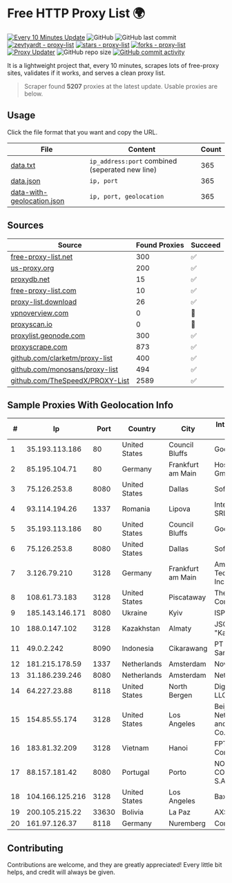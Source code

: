 
# Free HTTP Proxy List 🌍

[![Every 10 Minutes Update](https://github.com/mertguvencli/http-proxy-list/actions/workflows/main.yml/badge.svg?branch=main)](https://github.com/mertguvencli/http-proxy-list/actions/workflows/main.yml)
![GitHub](https://img.shields.io/github/license/mertguvencli/http-proxy-list)
![GitHub last commit](https://img.shields.io/github/last-commit/mertguvencli/http-proxy-list)
[![zevtyardt - proxy-list](https://img.shields.io/static/v1?label=zevtyardt&message=proxy-list&color=blue&logo=github)](https://github.com/zevtyardt/proxy-list "Go to GitHub repo")
[![stars - proxy-list](https://img.shields.io/github/stars/zevtyardt/proxy-list?style=social)](https://github.com/zevtyardt/proxy-list)
[![forks - proxy-list](https://img.shields.io/github/forks/zevtyardt/proxy-list?style=social)](https://github.com/zevtyardt/proxy-list)
[![Proxy Updater](https://github.com/zevtyardt/proxy-list/workflows/Proxy%20Updater/badge.svg)](https://github.com/zevtyardt/proxy-list/actions?query=workflow:"Proxy+Updater")
![GitHub repo size](https://img.shields.io/github/repo-size/zevtyardt/proxy-list)
[![GitHub commit activity](https://img.shields.io/github/commit-activity/m/zevtyardt/proxy-list?logo=commits)](https://github.com/zevtyardt/proxy-list/commits/main)

It is a lightweight project that, every 10 minutes, scrapes lots of free-proxy sites, validates if it works, and serves a clean proxy list.

> Scraper found **5207** proxies at the latest update. Usable proxies are below.

## Usage

Click the file format that you want and copy the URL.

|File|Content|Count|
|----|-------|-----|
|[data.txt](https://raw.githubusercontent.com/mertguvencli/http-proxy-list/main/proxy-list/data.txt)|`ip_address:port` combined (seperated new line)|365|
|[data.json](https://raw.githubusercontent.com/mertguvencli/http-proxy-list/main/proxy-list/data.json)|`ip, port`|365|
|[data-with-geolocation.json](https://raw.githubusercontent.com/mertguvencli/http-proxy-list/main/proxy-list/data-with-geolocation.json)|`ip, port, geolocation`|365|

## Sources

|Source|Found Proxies|Succeed|
|------|-------------|-------|
|[free-proxy-list.net](https://free-proxy-list.net)|300|✅|
|[us-proxy.org](https://www.us-proxy.org)|200|✅|
|[proxydb.net](http://proxydb.net)|15|✅|
|[free-proxy-list.com](https://free-proxy-list.com/?page=&port=&type%5B%5D=http&type%5B%5D=https&up_time=0&search=Search)|10|✅|
|[proxy-list.download](https://www.proxy-list.download/HTTP)|26|✅|
|[vpnoverview.com](https://vpnoverview.com/privacy/anonymous-browsing/free-proxy-servers)|0|🚫|
|[proxyscan.io](https://www.proxyscan.io)|0|🚫|
|[proxylist.geonode.com](https://proxylist.geonode.com/api/proxy-list?limit=300&page=1&sort_by=lastChecked&sort_type=desc&protocols=http,https)|300|✅|
|[proxyscrape.com](https://api.proxyscrape.com/v2/?request=displayproxies&protocol=http&timeout=10000&country=all&ssl=all&anonymity=all)|873|✅|
|[github.com/clarketm/proxy-list](https://raw.githubusercontent.com/clarketm/proxy-list/master/proxy-list-raw.txt)|400|✅|
|[github.com/monosans/proxy-list](https://raw.githubusercontent.com/monosans/proxy-list/main/proxies/http.txt)|494|✅|
|[github.com/TheSpeedX/PROXY-List](https://raw.githubusercontent.com/TheSpeedX/PROXY-List/master/http.txt)|2589|✅|


## Sample Proxies With Geolocation Info

|#|Ip|Port|Country|City|Internet Service Provider|
|-|--|----|-------|----|-------------------------|
|1|35.193.113.186|80|United States|Council Bluffs|Google LLC|
|2|85.195.104.71|80|Germany|Frankfurt am Main|Host Europe GmbH|
|3|75.126.253.8|8080|United States|Dallas|SoftLayer|
|4|93.114.194.26|1337|Romania|Lipova|Interkvm Host SRL|
|5|35.193.113.186|80|United States|Council Bluffs|Google LLC|
|6|75.126.253.8|8080|United States|Dallas|SoftLayer|
|7|3.126.79.210|3128|Germany|Frankfurt am Main|Amazon Technologies Inc.|
|8|108.61.73.183|3128|United States|Piscataway|The Constant Company|
|9|185.143.146.171|8080|Ukraine|Kyiv|ISP UTELS|
|10|188.0.147.102|3128|Kazakhstan|Almaty|JSC "KazTransCom"|
|11|49.0.2.242|8090|Indonesia|Cikarawang|PT Usaha Adi Sanggoro|
|12|181.215.178.59|1337|Netherlands|Amsterdam|NovoServe B.V.|
|13|31.186.239.246|8080|Netherlands|Amsterdam|NetSkope Inc|
|14|64.227.23.88|8118|United States|North Bergen|DigitalOcean, LLC|
|15|154.85.55.174|3128|United States|Los Angeles|Beijing Baidu Netcom Science and Technology Co., Ltd.|
|16|183.81.32.209|3128|Vietnam|Hanoi|FPT Telecom Company|
|17|88.157.181.42|8080|Portugal|Porto|NOS COMUNICACOES S.A|
|18|104.166.125.216|3128|United States|Los Angeles|Baxet Group Inc|
|19|200.105.215.22|33630|Bolivia|La Paz|AXS Bolivia S. A.|
|20|161.97.126.37|8118|Germany|Nuremberg|Contabo GmbH|



## Contributing

Contributions are welcome, and they are greatly appreciated! Every
little bit helps, and credit will always be given.

